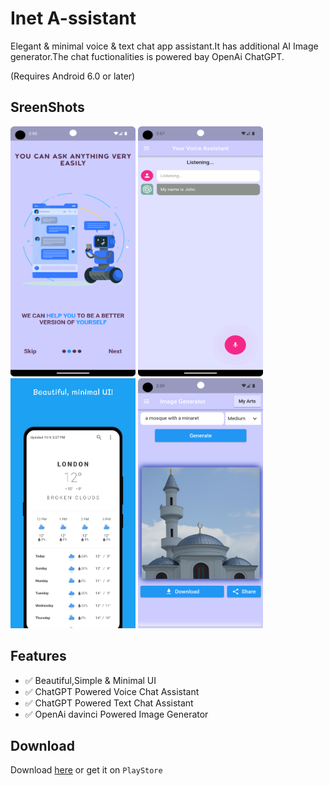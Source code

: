 # Inet A-ssistant 

Elegant & minimal voice & text chat app assistant.It has additional AI Image generator.The chat fuctionalities is powered bay OpenAi ChatGPT.

(Requires Android 6.0 or later)


## SreenShots

<img src="./docs/metadata/android/en-US/images/Screenshots/onboard_01.png" alt="Simple OnBoarding, minimal UI" height="400" width="200"> <img src="./docs/metadata/android/en-US/images/screenshots/voicechat_1.png" alt="gpt voice chat assistant" height="400" width="200"> <img src="./docs/metadata/android/en-US/images/screenshots/textchat_1.png" alt="gpt voice chat assistant" height="400" width="200"> <img src="./docs/metadata/android/en-US/images/screenshots/imagegen_1.png" alt="OpenAi Image Generator" height="400" width="200">

## Features

- :white_check_mark: Beautiful,Simple & Minimal UI
- :white_check_mark: ChatGPT Powered Voice Chat Assistant
- :white_check_mark: ChatGPT Powered Text Chat Assistant
- :white_check_mark: OpenAi davinci  Powered Image Generator

## Download

Download [here](https://github.com/gibeongideon/inetChatbot/releases) or get it on `PlayStore`
